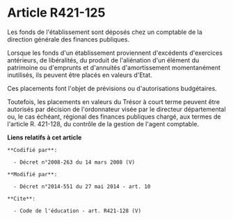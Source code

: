 # Article R421-125

Les fonds de l'établissement sont déposés chez un comptable de la direction générale des finances publiques. 

Lorsque les fonds d'un établissement proviennent d'excédents d'exercices antérieurs, de libéralités, du produit de
l'aliénation d'un élément du patrimoine ou d'emprunts et d'annuités d'amortissement momentanément inutilisés, ils peuvent
être placés en valeurs d'Etat. 

Ces placements font l'objet de prévisions ou d'autorisations budgétaires. 

Toutefois, les placements en valeurs du Trésor à court terme peuvent être autorisés par décision de l'ordonnateur visée par
le directeur départemental ou, le cas échéant, régional des finances publiques chargé, aux termes de l'article R. 421-128, du
contrôle de la gestion de l'agent comptable.

**Liens relatifs à cet article**

	**Codifié par**:

	  - Décret n°2008-263 du 14 mars 2008 (V)

	**Modifié par**:

	  - Décret n°2014-551 du 27 mai 2014 - art. 10

	**Cite**:

	  - Code de l'éducation - art. R421-128 (V)
